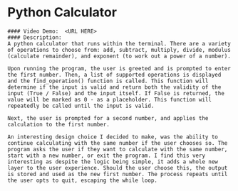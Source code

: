 # Python Calculator
    #### Video Demo:  <URL HERE>
    #### Description:
    A python calculator that runs within the terminal. There are a variety of operations to choose from: add, subtract, multiply, divide, modulus (calculate remainder), and exponent (to work out a power of a number). 
    
    Upon running the program, the user is greeted and is prompted to enter the first number. Then, a list of supported operations is displayed and the find_operation() function is called. This function will determine if the input is valid and return both the validity of the input (True / False) and the input itself. If False is returned, the value will be marked as 0 - as a placeholder. This function will repeatedly be called until the input is valid.

    Next, the user is prompted for a second number, and applies the calculation to the first number.

    An interesting design choice I decided to make, was the ability to continue calculating with the same number if the user chooses so. The program asks the user if they want to calculate with the same number, start with a new number, or exit the program. I find this very interesting as despite the logic being simple, it adds a whole new layer to the user experience. Should the user choose this, the output is stored and used as the new first number. The process repeats until the user opts to quit, escaping the while loop.